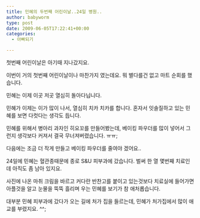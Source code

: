 ```yaml
---
title: 민혜의 두번째 어린이날..24일 병원..
author: babyworm
type: post
date: 2009-06-05T17:22:41+00:00
categories:
  - 아빠되기

---
```

첫번째 어린이날은 아기때 지나갔지요.

이번이 거의 첫번째 어린이날이나 마찬가지 였는데요. 뭐 별다를건 없고 마트 순회를 했습니다.

민혜는 이제 이곳 저곳 열심히 돌아다닙니다.&nbsp;

민혜가 이제는 이가 많이 나서, 열심히 치카 치카를 합니다. 혼자서 잇솔질하고 있는 민혜를 보면 다컷다는 생각도 듭니다.&nbsp;

민혜를 위해서 병아리 과자인 히요꼬를 만들어봤는데, 베이킹 파우더를 많이 넣어서 그런지 생각보다 커져서 결국 무너져버렸습니다. ㅠㅠ;

다음에는 조금 더 작게 만들고 베이킹 파우더를 줄여야 겠어요..

24일에 민혜는 혈관종때문에 종로 S&U 피부과에 갔습니다. 벌써 한 열 몇번째 치료인데 아직도 좀 남아 있지요.&nbsp;

사진에 나온 마취 크림을 바르고&nbsp;커다란 반찬고를 붙이고 있는것보다 치료실에 들어가면 아플것을 알고 눈물을 뚝뚝 흘리며 우는 민혜를 보기가 참 애처롭습니다. &nbsp;

대부분 민혜 피부과에 갔다가 오는 길에 처가 집을 들르는데, 민혜가 처가집에서 많이 애교를 부렸지요. ^^;&nbsp;
